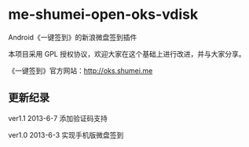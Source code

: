 me-shumei-open-oks-vdisk
========================
Android《一键签到》的新浪微盘签到插件

本项目采用 GPL 授权协议，欢迎大家在这个基础上进行改进，并与大家分享。

《一键签到》官方网站：<http://oks.shumei.me>


## 更新纪录
ver1.1 2013-6-7
添加验证码支持

ver1.0 2013-6-3
实现手机版微盘签到